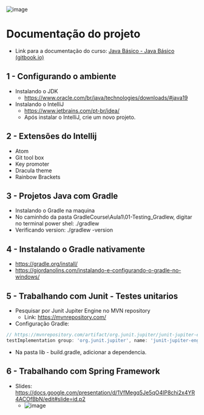 ![image](https://user-images.githubusercontent.com/54858003/197652339-7bca38b2-b12b-461c-99f5-9561eda7c85d.png)


# Documentação do projeto

- Link para a documentação do curso: [Java Básico - Java Básico (gitbook.io)](https://glysns.gitbook.io/java-basico/)

## 1 - Configurando o ambiente
- Instalando o JDK
  - https://www.oracle.com/br/java/technologies/downloads/#java19
- Instalando o IntelliJ
  - https://www.jetbrains.com/pt-br/idea/
  - Após instalar o IntelliJ, crie um novo projeto.

## 2 - Extensões do Intellij
- Atom
- Git tool box
- Key promoter
- Dracula theme 
- Rainbow Brackets

## 3 - Projetos Java com Gradle
- Instalando o Gradle na maquina
- No caminhdo da pasta GradleCourse\Aula1\01-Testing_Gradlew, digitar no terminal power shel: ./gradlew
- Verificando version: ./gradlew -version

## 4 - Instalando o Gradle nativamente
- https://gradle.org/install/
- https://giordanolins.com/instalando-e-configurando-o-gradle-no-windows/

## 5 - Trabalhando com Junit - Testes unitarios
- Pesquisar por Junit Jupiter Engine no MVN repository 
  - Link: https://mvnrepository.com/
- Configuração Gradle:
```js
// https://mvnrepository.com/artifact/org.junit.jupiter/junit-jupiter-engine
testImplementation group: 'org.junit.jupiter', name: 'junit-jupiter-engine', version: '5.8.2'

```
- Na pasta lib - build.gradle, adicionar a dependencia.

## 6 - Trabalhando com Spring Framework
- Slides: https://docs.google.com/presentation/d/1VfMegq5Je5qO4IP8chi2x4YR4ACOfBbN/edit#slide=id.p2
  - ![image](https://user-images.githubusercontent.com/54858003/199279607-4906f10f-3186-4fe6-9b3d-778d8a56fe72.png)

